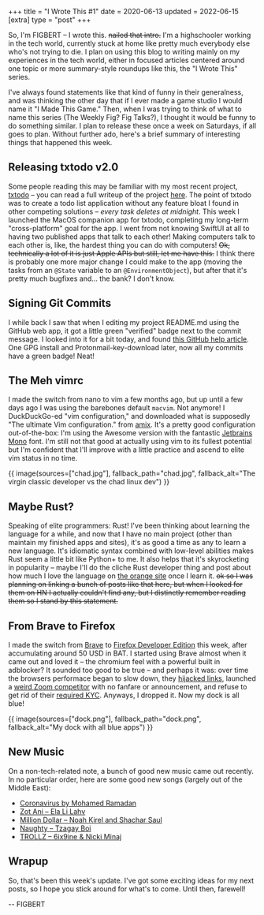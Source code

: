 +++
title = "I Wrote This #1"
date = 2020-06-13
updated = 2022-06-15
[extra]
type = "post"
+++

So, I'm FIGBERT – I wrote this. ~~nailed that intro.~~ I'm a
highschooler working in the tech world, currently stuck at home like
pretty much everybody else who's not trying to die. I plan on using this
blog to writing mainly on my experiences in the tech world, either in
focused articles centered around one topic or more summary-style
roundups like this, the "I Wrote This" series.

<!-- more -->

I've always found statements like that kind of funny in their
generalness, and was thinking the other day that if I ever made a game
studio I would name it "I Made This Game." Then, when I was trying to
think of what to name this series (The Weekly Fig? Fig Talks?), I
thought it would be funny to do something similar. I plan to release
these once a week on Saturdays, if all goes to plan. Without further
ado, here's a brief summary of interesting things that happened this
week.

## Releasing txtodo v2.0

Some people reading this may be familiar with my most recent project,
[txtodo] – you can read a full writeup of the project [here]. The point
of txtodo was to create a todo list application without any feature
bloat I found in other competing solutions – *every task deletes at
midnight*. This week I launched the MacOS companion app for txtodo,
completing my long-term "cross-platform" goal for the app. I went from
not knowing SwiftUI at all to having two published apps that talk to
each other! Making computers talk to each other is, like, the hardest
thing you can do with computers! ~~Ok, technically a lot of it is just
Apple APIs but still, let me have this.~~ I think there is probably one
more major change I could make to the app (moving the tasks from an
`@State` variable to an `@EnvironmentObject`), but after that it's
pretty much bugfixes and... the bank? I don't know.

## Signing Git Commits

I while back I saw that when I editing my project README.md using the
GitHub web app, it got a little green "verified" badge next to the
commit message. I looked into it for a bit today, and found [this GitHub
help article]. One GPG install and Protonmail-key-download later, now
all my commits have a green badge! Neat!

## The Meh vimrc

I made the switch from nano to vim a few months ago, but up until a few
days ago I was using the barebones default `macvim`. Not anymore! I
DuckDuckGo-ed "vim configuration," and downloaded what is supposedly
"The ultimate Vim configuration." from [amix]. It's a pretty good
configuration out-of-the-box: I'm using the Awesome version with the
fantastic [Jetbrains Mono] font. I'm still not that good at actually
using vim to its fullest potential but I'm confident that I'll improve
with a little practice and ascend to elite vim status in no time.

{{ image(sources=["chad.jpg"], fallback_path="chad.jpg", fallback_alt="The virgin classic developer vs the chad linux dev") }}

## Maybe Rust?

Speaking of elite programmers: Rust! I've been thinking about learning
the language for a while, and now that I have no main project (other
than maintain my finished apps and sites), it's as good a time as any to
learn a new language. It's idiomatic syntax combined with low-level
abilities makes Rust seem a little bit like Python+ to me. It also helps
that it's skyrocketing in popularity – maybe I'll do the cliche Rust
developer thing and post about how much I love the language on [the
orange site] once I learn it. ~~ok so I was planning on linking a bunch
of posts like that here, but when I looked for them on HN I actually
couldn't find any, but I distinctly remember reading them so I stand by
this statement.~~

## From Brave to Firefox

I made the switch from [Brave] to [Firefox Developer Edition] this week,
after accumulating around 50 USD in BAT. I started using Brave almost
when it came out and loved it – the chromium feel with a powerful built
in adblocker? It sounded too good to be true – and perhaps it was: over
time the browsers performace began to slow down, they [hijacked links],
launched a [weird Zoom competitor] with no fanfare or announcement, and
refuse to get rid of their [required KYC]. Anyways, I dropped it. Now my
dock is all blue!

{{ image(sources=["dock.png"], fallback_path="dock.png", fallback_alt="My dock with all blue apps") }}

## New Music

On a non-tech-related note, a bunch of good new music came out recently.
In no particular order, here are some good new songs (largely out of the
Middle East):

* [Coronavirus by Mohamed Ramadan](https://www.youtube.com/watch?v=L3e4UryXDo0)
* [Zot Ani – Ela Li Lahv](https://www.youtube.com/watch?v=F2ZLege5wF8)
* [Million Dollar – Noah Kirel and Shachar Saul](https://www.youtube.com/watch?v=oQbh5Kvet04)
* [Naughty – Tzagay Boi](https://www.youtube.com/watch?v=lcXUmCG-En8)
* [TROLLZ – 6ix9ine & Nicki Minaj](https://www.youtube.com/watch?v=oNg3M9IJJlY)

## Wrapup

So, that's been this week's update. I've got some exciting ideas for my
next posts, so I hope you stick around for what's to come. Until then,
farewell!

--
FIGBERT

[txtodo]: https://txtodo.app
[here]: @/projects/txtodo/index.md

[this GitHub help article]: https://docs.github.com/en/authentication/managing-commit-signature-verification

[amix]: https://github.com/amix/vimrc
[Jetbrains Mono]: https://www.jetbrains.com/lp/mono/

[the orange site]: https://news.ycombinator.com/

[Brave]: https://brave.com/
[Firefox Developer Edition]: https://www.mozilla.org/en-US/firefox/developer/
[hijacked links]: https://davidgerard.co.uk/blockchain/2020/06/06/the-brave-web-browser-is-hijacking-links-and-inserting-affiliate-codes/
[weird Zoom competitor]: https://together.brave.com/
[required KYC]: https://www.reddit.com/r/btc/comments/ck56zw/privacy_focused_brave_browser_now_requires_kyc/
